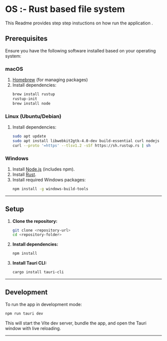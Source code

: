 # OS :- Rust based file system

This Readme provides step step instuctions on how run the application .

## Prerequisites

Ensure you have the following software installed based on your operating system:

### macOS

1. [Homebrew](https://brew.sh/) (for managing packages)
2. Install dependencies:
   ```bash
   brew install rustup
   rustup-init
   brew install node
   ```

### Linux (Ubuntu/Debian)

1. Install dependencies:
   ```bash
   sudo apt update
   sudo apt install libwebkit2gtk-4.0-dev build-essential curl nodejs npm
   curl --proto '=https' --tlsv1.2 -sSf https://sh.rustup.rs | sh
   ```

### Windows

1. Install [Node.js](https://nodejs.org/) (includes npm).
2. Install [Rust](https://www.rust-lang.org/tools/install).
3. Install required Windows packages:
   ```bash
   npm install -g windows-build-tools
   ```

---

## Setup

1. **Clone the repository:**

   ```bash
   git clone <repository-url>
   cd <repository-folder>
   ```

2. **Install dependencies:**

   ```bash
   npm install
   ```

3. **Install Tauri CLI:**
   ```bash
   cargo install tauri-cli
   ```

---

## Development

To run the app in development mode:

```bash
npm run tauri dev
```

This will start the Vite dev server, bundle the app, and open the Tauri window with live reloading.

---
